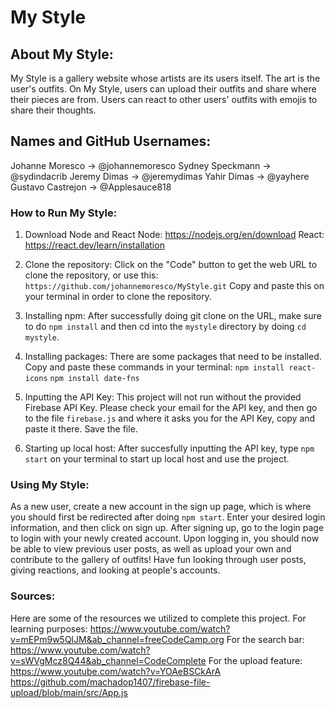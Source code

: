 # My Style 

## About My Style:
My Style is a gallery website whose artists are its users itself. The art is the user's outfits. 
On My Style, users can upload their outfits and share where their pieces are from. Users can react to other users' outfits with emojis to share their thoughts.  

## Names and GitHub Usernames:
Johanne Moresco -> @johannemoresco 
Sydney Speckmann -> @sydindacrib
Jeremy Dimas -> @jeremydimas
Yahir Dimas -> @yayhere
Gustavo Castrejon -> @Applesauce818

### How to Run My Style:
1. Download Node and React
Node: https://nodejs.org/en/download
React: https://react.dev/learn/installation

2. Clone the repository:
Click on the "Code" button to get the web URL to clone the repository, or use this: ```https://github.com/johannemoresco/MyStyle.git```
Copy and paste this on your terminal in order to clone the repository. 

3. Installing npm:
After successfully doing git clone on the URL, make sure to do ```npm install``` and then cd into the ```mystyle``` directory by doing ```cd mystyle```.

4. Installing packages:
There are some packages that need to be installed. Copy and paste these commands in your terminal:
```npm install react-icons```
```npm install date-fns```

5. Inputting the API Key:
This project will not run without the provided Firebase API Key. Please check your email for the API key, and then go to the file ```firebase.js``` and where it asks you for the API Key, copy and paste it there. Save the file. 

6. Starting up local host:
After succesfully inputting the API key, type ```npm start``` on your terminal to start up local host and use the project.

### Using My Style:
As a new user, create a new account in the sign up page, which is where you should first be redirected after doing ```npm start```. Enter your desired login information, and then click on sign up. After signing up, go to the login page to login with your newly created account. Upon logging in, you should now be able to view previous user posts, as well as upload your own and contribute to the gallery of outfits! Have fun looking through user posts, giving reactions, and looking at people's accounts. 

### Sources:
Here are some of the resources we utilized to complete this project.
For learning purposes: https://www.youtube.com/watch?v=mEPm9w5QlJM&ab_channel=freeCodeCamp.org
For the search bar: https://www.youtube.com/watch?v=sWVgMcz8Q44&ab_channel=CodeComplete
For the upload feature: https://www.youtube.com/watch?v=YOAeBSCkArA
https://github.com/machadop1407/firebase-file-upload/blob/main/src/App.js

